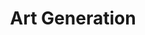 ---
title: Art Generation
description: All the stuff here is AI generated art that was fun to make.
image: ai-art-banner.jpg

# Badge style
style:
    background: "#2a9d8f"
    color: "#fff"
---